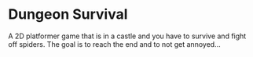 # Dungeon Survival
 A 2D platformer game that is in a castle and you have to survive and fight  off spiders. The goal is to reach the end and to not get annoyed...
